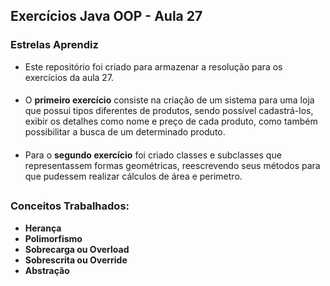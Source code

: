 ## Exercícios Java OOP - Aula 27
### Estrelas Aprendiz


- Este repositório foi criado para armazenar a resolução para os exercícios da 
aula 27.
####
- O **primeiro exercício** consiste na criação de um sistema para uma loja que possui tipos diferentes de produtos, sendo possível cadastrá-los, exibir os detalhes como nome e preço de cada produto, como também possibilitar a busca de um determinado produto.
####
- Para o **segundo exercício** foi criado classes e subclasses que representassem formas geométricas, reescrevendo seus métodos para que pudessem realizar cálculos de área e perimetro.
##

### Conceitos Trabalhados:

- **Herança**
- **Polimorfismo**
- **Sobrecarga ou Overload**
- **Sobrescrita ou Override**
- **Abstração**
